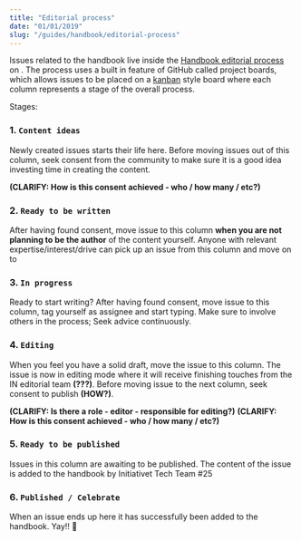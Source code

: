 ```yaml
---
title: "Editorial process"
date: "01/01/2019"
slug: "/guides/handbook/editorial-process"
---
```


Issues related to the handbook live inside the [Handbook editorial process](https://github.com/initiativets/handbook/projects/1) on . The process uses a built in feature of GitHub called project boards, which allows issues to be placed on a [kanban](https://en.wikipedia.org/wiki/Kanban_board) style board where each column represents a stage of the overall process.

Stages:

### 1. `Content ideas`

Newly created issues starts their life here. Before moving issues out of this column, seek consent from the community to make sure it is a good idea investing time in creating the content.

**(CLARIFY: How is this consent achieved - who / how many / etc?)**

### 2. `Ready to be written`

After having found consent, move issue to this column **when you are not planning to be the author** of the content yourself. Anyone with relevant expertise/interest/drive can pick up an issue from this column and move on to

### 3. `In progress`

Ready to start writing? After having found consent, move issue to this column, tag yourself as assignee and start typing. Make sure to involve others in the process; Seek advice continuously.

### 4. `Editing`

When you feel you have a solid draft, move the issue to this column. The issue is now in editing mode where it will receive finishing touches from the IN editorial team **(???)**. Before moving issue to the next column, seek consent to publish **(HOW?)**.

**(CLARIFY: Is there a role - editor - responsible for editing?)**
**(CLARIFY: How is this consent achieved - who / how many / etc?)**

### 5. `Ready to be published`

Issues in this column are awaiting to be published. The content of the issue is added to the handbook by Initiativet Tech Team #25

### 6. `Published / Celebrate`

When an issue ends up here it has successfully been added to the handbook. Yay!! 🎉
